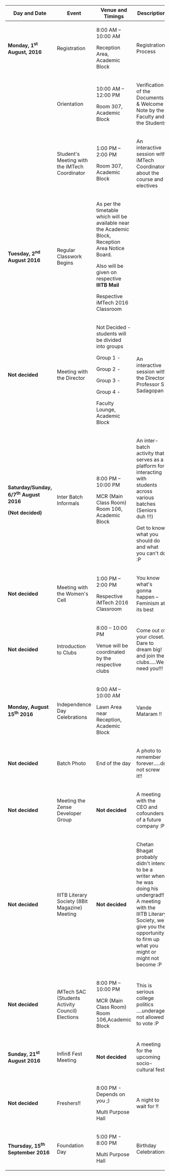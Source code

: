<table class="table">
<colgroup>
<col width="25%" />
<col width="25%" />
<col width="25%" />
<col width="25%" />
</colgroup>
<thead>
<tr class="header">
<th><strong>Day and Date</strong></th>
<th><strong>Event</strong></th>
<th><strong>Venue and Timings</strong></th>
<th><strong>Description</strong></th>
</tr>
</thead>
<tbody>
<tr class="odd">
<td><p><strong>Monday, 1</strong><sup><strong>st</strong></sup> <strong>August, 2016</strong></p></td>
<td><p>Registration</p></td>
<td><p>8:00 AM – 10:00 AM</p>
<p>Reception Area, Academic Block</p></td>
<td><p>Registration Process</p></td>
</tr>
<tr class="even">
<td></td>
<td><p>Orientation</p></td>
<td><p>10:00 AM – 12:00 PM</p>
<p>Room 307, Academic Block</p></td>
<td><p>Verification of the Documents & Welcome Note by the Faculty and the Students</p></td>
</tr>
<tr class="odd">
<td></td>
<td><p>Student's Meeting with the iMTech Coordinator</p></td>
<td><p>1:00 PM – 2:00 PM</p>
<p>Room 307, Academic Block</p></td>
<td><p>An interactive session with iMTech Coordinator about the course and electives</p></td>
</tr>
<tr class="even">
<td><p><strong>Tuesday, 2</strong><sup><strong>nd</strong></sup> <strong>August 2016</strong></p></td>
<td><p>Regular Classwork Begins</p></td>
<td><p>As per the timetable which will be available near the Academic Block, Reception Area Notice Board.</p>
<p>Also will be given on respective <strong>IIITB Mail</strong></p>
<p>Respective iMTech 2016 Classroom</p></td>
<td></td>
</tr>
<tr class="odd">
<td><p><strong>Not decided</strong></p></td>
<td><p>Meeting with the Director</p></td>
<td><p>Not Decided - students will be divided into groups</p>
<p>Group 1 -</p>
<p>Group 2 -</p>
<p>Group 3 -</p>
<p>Group 4 -</p>
<p>Faculty Lounge, Academic Block</p></td>
<td><p> An interactive session with the Director Professor S Sadagopan</p></td>
</tr>
<tr class="even">
<td><p><strong>Saturday/Sunday, 6/7</strong><sup><strong>th</strong></sup> <strong>August 2016</strong></p>
<p><strong>(Not decided)</strong></p></td>
<td><p>Inter Batch Informals</p></td>
<td><p>8:00 PM – 10:00 PM</p>
<p>MCR (Main Class Room) Room 106, Academic Block</p></td>
<td><p>An inter-batch activity that serves as a platform for interacting with students across various batches (Seniors duh !!!)</p>
<p>Get to know what you should do and what you can't do :P</p></td>
</tr>
<tr class="odd">
<td><p><strong>Not decided</strong></p></td>
<td><p>Meeting with the Women's Cell</p></td>
<td><p>1:00 PM – 2:00 PM</p>
<p>Respective iMTech 2016 Classroom</p></td>
<td><p>You know what's gonna happen – Feminism at its best</p></td>
</tr>
<tr class="even">
<td><p><strong>Not decided</strong></p></td>
<td><p>Introduction to Clubs</p></td>
<td><p>8:00 – 10:00 PM</p>
<p>Venue will be coordinated by the respective clubs</p></td>
<td><p>Come out of your closet. Dare to dream big! and join the clubs.....We need you!!!</p></td>
</tr>
<tr class="odd">
<td><p><strong>Monday, August 15</strong><sup><strong>th</strong></sup> <strong>2016</strong></p></td>
<td><p>Independence Day Celebrations</p></td>
<td><p>9:00 AM – 10:00 AM</p>
<p>Lawn Area near Reception, Academic Block</p></td>
<td><p>Vande Mataram !!</p>
</td>
</tr>
<tr class="even">
<td><p><strong>Not decided</strong></p></td>
<td><p>Batch Photo</p></td>
<td><p>End of the day</p></td>
<td><p>A photo to remember forever.....do not screw it!!</p></td>
</tr>
<tr class="odd">
<td><p><strong>Not decided</strong></p></td>
<td><p>Meeting the Zense Developer Group</p></td>
<td><p><strong>Not decided</strong></p></td>
<td><p>A meeting with the CEO and cofounders of a future company :P</p></td>
</tr>
<tr class="even">
<td><p><strong>Not decided</strong></p></td>
<td><p>IIITB Literary Society (8Bit Magazine) Meeting</p></td>
<td><p><strong>Not decided</strong></p></td>
<td><p>Chetan Bhagat probably didn't intend to be a writer when he was doing his undergrad!! A meeting with the IIITB Literary Society, we give you the opportunity to firm up what you might or might not become :P</p></td>
</tr>
<tr class="odd">
<td><p><strong>Not decided</strong></p></td>
<td><p>iMTech SAC (Students Activity Council) Elections</p></td>
<td><p>8:00 PM – 10:00 PM</p>
<p>MCR (Main Class Room) Room 106,Academic Block</p></td>
<td><p>This is serious college politics ....underage not allowed to vote :P</p></td>
</tr>
<tr class="even">
<td><p><strong>Sunday, 21</strong><sup><strong>st</strong></sup> <strong>August 2016</strong></p></td>
<td><p>Infin8 Fest Meeting</p></td>
<td><p><strong>Not decided</strong></p></td>
<td><p>A meeting for the upcoming socio-cultural fest</p></td>
</tr>
<tr class="odd">
<td><p><strong>Not decided</strong></p></td>
<td><p>Freshers!!</p></td>
<td><p> 8:00 PM - Depends on you ;) </p>
<p>Multi Purpose Hall</p></td>
<td><p>A night to wait for !!</p></td>
</tr>
<tr class="even">
<td><p><strong>Thursday, 15</strong><sup><strong>th</strong></sup> <strong>September 2016</strong></p></td>
<td><p>Foundation Day</p></td>
<td><p>5:00 PM - 8:00 PM</p>
<p>Multi Purpose Hall</p></td>
<td><p>Birthday Celebrations</p></td>
</tr>
</tbody>
</table>
